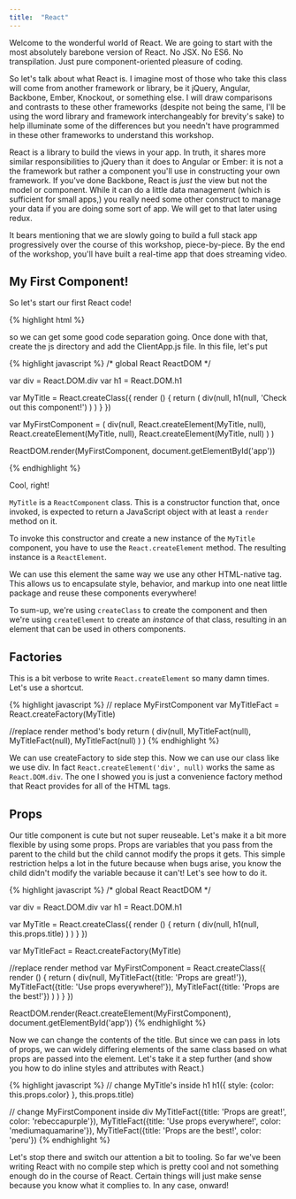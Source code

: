 ```yaml
---
title:  "React"
---
```


Welcome to the wonderful world of React. We are going to start with the most absolutely barebone version of React. No JSX. No ES6. No transpilation. Just pure component-oriented pleasure of coding.

So let's talk about what React is. I imagine most of those who take this class will come from another framework or library, be it jQuery, Angular, Backbone, Ember, Knockout, or something else. I will draw comparisons and contrasts to these other frameworks (despite not being the same, I'll be using the word library and framework interchangeably for brevity's sake) to help illuminate some of the differences but you needn't have programmed in these other frameworks to understand this workshop.

React is a library to build the views in your app. In truth, it shares more similar responsibilities to jQuery than it does to Angular or Ember: it is not a the framework but rather a component you'll use in constructing your own framework. If you've done Backbone, React is _just_ the view but not the model or component. While it can do a little data management (which is sufficient for small apps,) you really need some other construct to manage your data if you are doing some sort of app. We will get to that later using redux.

It bears mentioning that we are slowly going to build a full stack app progressively over the course of this workshop, piece-by-piece. By the end of the workshop, you'll have built a real-time app that does streaming video.

## My First Component!

So let's start our first React code!

{% highlight html %}
<!DOCTYPE html>
<html lang="en">
<head>
    <meta charset="UTF-8">
    <title>Vidflix</title>
</head>
<body>
    <div id="app"></div>
    <script src="node_modules/react/dist/react.js"></script>
    <script src="node_modules/react-dom/dist/react-dom.js"></script>
    <script>
        var div = React.DOM.div
        var h1 = React.DOM.h1

        var MyFirstComponent = React.createClass({
          render: function () {
            return (
              div(null,
                h1(null, 'This is my first component!')
              )
            )
          }
        })

        ReactDOM.render(React.createElement(MyFirstComponent), document.getElementById('app'))
    </script>
</body>
</html>
{% endhighlight %}

## My Second Component

Good job! You should see the text "This is my first component!" on the screen. As you may see, we constructed a bit of DOM using functions. That's all components are in React: functions. This ends up being a useful and powerful abstraction which you hopefully will see as we go on. This is about as simple as it gets as far as a React component goes. Let's take it one step further by nesting some components.

Notice we are using two React methods here: <code>createClass</code> and <code>createElement</code>. createClass creates a new blueprint for an element, allowing you to create many of the same class. createElement creates a new, single instance of that blueprint. In this case we create an instance of that blueprint for the DOM. Once we start using JSX, you won't actually need to ever use the createElement API; JSX calls it for you.

Before we start here, let's delete that bottom script tag in index.html and add <code><&NegativeMediumSpace;script src="js/ClientApp.js"></script></code> so we can get some good code separation going. Once done with that, create the js directory and add the ClientApp.js file. In this file, let's put

{% highlight javascript %}
/* global React ReactDOM */

var div = React.DOM.div
var h1 = React.DOM.h1

var MyTitle = React.createClass({
  render () {
    return (
      div(null,
        h1(null, 'Check out this component!')
      )
    )
  }
})

var MyFirstComponent = (
  div(null,
    React.createElement(MyTitle, null),
    React.createElement(MyTitle, null),
    React.createElement(MyTitle, null)
  )
)

ReactDOM.render(MyFirstComponent, document.getElementById('app'))

{% endhighlight %}

Cool, right!

`MyTitle` is a `ReactComponent` class. This is a constructor function that, once invoked, is expected to return a JavaScript object with at least a `render` method on it.

To invoke this constructor and create a new instance of the `MyTitle` component, you have to use the `React.createElement` method. The resulting instance is a `ReactElement`.

We can use this element the same way we use any other HTML-native tag. This allows us to encapsulate style, behavior, and markup into one neat little package and reuse these components everywhere!

To sum-up, we're using `createClass` to create the component and then we're using `createElement` to create an _instance_ of that class, resulting in an element that can be used in others components.


## Factories

This is a bit verbose to write <code>React.createElement</code> so many damn times. Let's use a shortcut.

{% highlight javascript %}
// replace MyFirstComponent
var MyTitleFact = React.createFactory(MyTitle)

//replace render method's body
return (
  div(null,
    MyTitleFact(null),
    MyTitleFact(null),
    MyTitleFact(null)
  )
)
{% endhighlight %}

We can use createFactory to side step this. Now we can use our class like we use div. In fact <code>React.createElement('div', null)</code> works the same as <code>React.DOM.div</code>. The one I showed you is just a convenience factory method that React provides for all of the HTML tags.

## Props

Our title component is cute but not super reuseable. Let's make it a bit more flexible by using some props. Props are variables that you pass from the parent to the child but the child cannot modify the props it gets. This simple restriction helps a lot in the future because when bugs arise, you know the child didn't modify the variable because it can't! Let's see how to do it.

{% highlight javascript %}
/* global React ReactDOM */

var div = React.DOM.div
var h1 = React.DOM.h1

var MyTitle = React.createClass({
  render () {
    return (
      div(null,
         h1(null, this.props.title)
      )
    )
  }
})

var MyTitleFact = React.createFactory(MyTitle)

//replace render method
var MyFirstComponent = React.createClass({
  render () {
    return (
      div(null,
        MyTitleFact({title: 'Props are great!'}),
        MyTitleFact({title: 'Use props everywhere!'}),
        MyTitleFact({title: 'Props are the best!'})
      )
    )
  }
})

ReactDOM.render(React.createElement(MyFirstComponent), document.getElementById('app'))
{% endhighlight %}

Now we can change the contents of the title. But since we can pass in lots of props, we can widely differing elements of the same class based on what props are passed into the element. Let's take it a step further (and show you how to do inline styles and attributes with React.)

{% highlight javascript %}
// change MyTitle's inside h1
h1({ style: {color: this.props.color} }, this.props.title)

// change MyFirstComponent inside div
MyTitleFact({title: 'Props are great!', color: 'rebeccapurple'}),
MyTitleFact({title: 'Use props everywhere!', color: 'mediumaquamarine'}),
MyTitleFact({title: 'Props are the best!', color: 'peru'})
{% endhighlight %}

Let's stop there and switch our attention a bit to tooling. So far we've been writing React with no compile step which is pretty cool and not something enough do in the course of React. Certain things will just make sense because you know what it complies to. In any case, onward!

